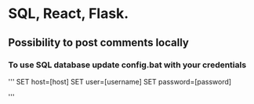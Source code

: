 # SQL, React, Flask.
## Possibility to post comments locally
### To use SQL database update config.bat with your credentials
''' 
SET host=[host] 
SET user=[username] 
SET password=[password] 

'''
